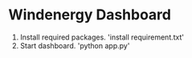 # Windenergy Dashboard

1. Install required packages.
'install requirement.txt'
3. Start dashboard.
'python app.py'
